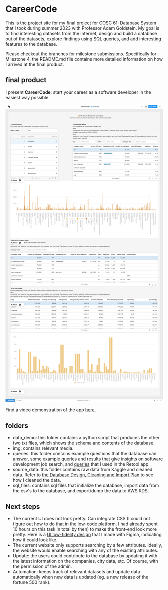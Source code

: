 # CareerCode

This is the project site for my final project for COSC 61: Database System that I took during summer 2023 with Professor Adam Goldstein. My goal is to find interesting datasets from the internet, design and build a database out of the datasets, explore findings using SQL queries, and add interesting features to the database.

Please checkout the branches for milestone submissions. Specifically for Milestone 4, the README.md file contains more detailed information on how I arrived at the final product.

## final product

I present **CareerCode**: start your career as a software developer in the easiest way possible.

![screenshot](img/careercode.png)

Find a video demonstration of the app [here](img/demo.mp4).

## folders

- data_demo: this folder contains a python script that produces the other two txt files, which shows the schema and contents of the database.
- img: contains relevant media.
- queries: this folder contains example questions that the database can answer, some example queries and results that give insights on software development job search, and [queries](queries/queries.sql) that I used in the Retool app.
- source_data: this folder contains raw data from Kaggle and cleaned data. Refer to [the Database Design, Cleaning and Import Plan](plan.md) to see how I cleaned the data.
- sql_files: contains sql files that initialize the database, import data from the csv's to the database, and export/dump the data to AWS RDS.

## Next steps

- The current UI does not look pretty. Can integrate CSS (I could not figure out how to do that in the low-code platform. I had already spent 10 hours on this task in total by then) to make the front-end look more pretty. Here is a [UI low-fidelity design](img/UI_demo.mp4) that I made with Figma, indicating how it could look like.
- The current website only supports searching by a few attributes. Ideally, the website would enable searching with any of the existing attributes.
- Update: the users could contribute to the database by updating it with the latest information on the companies, city data, etc. Of course, with the permission of the admin.
- Automation: keeps track of relevant datasets and update data automatically when new data is updated (eg. a new release of the fortune 500 rank).
